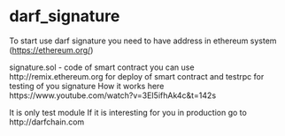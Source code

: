 # darf_signature
<html>
<p>

To start use darf signature you need to have address in ethereum system (https://ethereum.org/)
</p>
<p>
signature.sol - code of smart contract
you can use http://remix.ethereum.org for deploy of smart contract and testrpc for testing of you signature
How it works here https://www.youtube.com/watch?v=3EI5ifhAk4c&t=142s
</p>
<p>
It is only test module
If it is interesting for you in production go to http://darfchain.com
</p>
</html>
